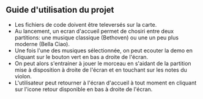## Guide d'utilisation du projet

* Les fichiers de code doivent être televersés sur la carte.  
* Au lancement, un ecran d'accueil permet de chosiri entre deux partitions: une musique classique (Bethoven) ou une un peu plus moderne (Bella Ciao).  
* Une fois l'une des musiques sélectionnée, on peut ecouter la demo en cliquant sur le bouton vert en bas a droite de l'écran.  
* On peut alors s'entrainer à jouer le morceau en s'aidant de la partition mise à disposition à droite de l'écran et en touchant sur les notes du violon.  
* L'utilisateur peut retourner à l'écran d'accueil à tout moment en cliquant sur l'icone retour disponible en bas à droite de l'écran.  

